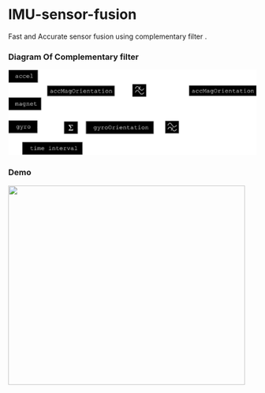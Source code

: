 # IMU-sensor-fusion
Fast and Accurate sensor fusion using complementary filter .

### Diagram Of Complementary filter

<img src='https://github.com/abidKiller/IMU-sensor-fusion/blob/main/steps.jpg' >

### Demo

<img src="https://media.giphy.com/media/6vu7Z9iDZ7xfNb6ARy/giphy.gif" width="480" height="404">
